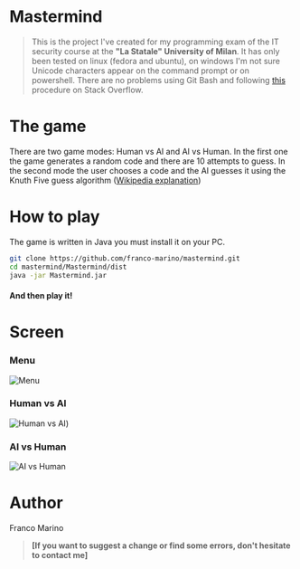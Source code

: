 # Mastermind

> This is the project I've created for my programming exam of the IT security course at the **"La Statale" University of Milan**.
> It has only been tested on linux (fedora and ubuntu), on windows I'm not sure Unicode characters appear on the command prompt or on powershell. There are no problems using Git Bash and following [this](https://stackoverflow.com/questions/48402025/unicode-output-java-windows-cmd) procedure on Stack Overflow.

# The game

There are two game modes: Human vs AI and AI vs Human. In the first one the game generates a random code
and there are 10 attempts to guess. In the second mode the user chooses a code and the AI guesses it
using the Knuth Five guess algorithm ([Wikipedia explanation](<https://en.wikipedia.org/wiki/Mastermind_(board_game)#Five-guess_algorithm>))

# How to play

The game is written in Java you must install it on your PC.

```bash
git clone https://github.com/franco-marino/mastermind.git
cd mastermind/Mastermind/dist
java -jar Mastermind.jar
```

#### And then play it!

# Screen

### Menu

![Menu](https://i.imgur.com/rkOlgzW.png)

### Human vs AI

![Human vs AI](https://i.imgur.com/OvudfWK.png))

### AI vs Human

![AI vs Human](https://i.imgur.com/5tfTc9n.png)

# Author

Franco Marino

> **[If you want to suggest a change or find some errors, don't hesitate to contact me]**
